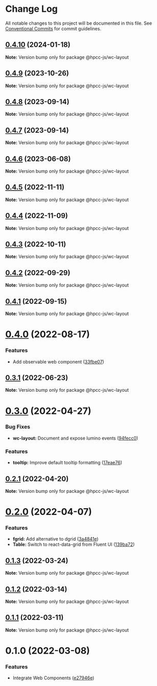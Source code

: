 # Change Log

All notable changes to this project will be documented in this file.
See [Conventional Commits](https://conventionalcommits.org) for commit guidelines.

## [0.4.10](https://github.com/hpcc-systems/Visualization/compare/@hpcc-js/wc-layout@0.4.9...@hpcc-js/wc-layout@0.4.10) (2024-01-18)

**Note:** Version bump only for package @hpcc-js/wc-layout






## [0.4.9](https://github.com/hpcc-systems/Visualization/compare/@hpcc-js/wc-layout@0.4.8...@hpcc-js/wc-layout@0.4.9) (2023-10-26)

**Note:** Version bump only for package @hpcc-js/wc-layout





## [0.4.8](https://github.com/hpcc-systems/Visualization/compare/@hpcc-js/wc-layout@0.4.7...@hpcc-js/wc-layout@0.4.8) (2023-09-14)

**Note:** Version bump only for package @hpcc-js/wc-layout





## [0.4.7](https://github.com/hpcc-systems/Visualization/compare/@hpcc-js/wc-layout@0.4.6...@hpcc-js/wc-layout@0.4.7) (2023-09-14)

**Note:** Version bump only for package @hpcc-js/wc-layout





## [0.4.6](https://github.com/hpcc-systems/Visualization/compare/@hpcc-js/wc-layout@0.4.5...@hpcc-js/wc-layout@0.4.6) (2023-06-08)

**Note:** Version bump only for package @hpcc-js/wc-layout





## [0.4.5](https://github.com/hpcc-systems/Visualization/compare/@hpcc-js/wc-layout@0.4.4...@hpcc-js/wc-layout@0.4.5) (2022-11-11)

**Note:** Version bump only for package @hpcc-js/wc-layout






## [0.4.4](https://github.com/hpcc-systems/Visualization/compare/@hpcc-js/wc-layout@0.4.3...@hpcc-js/wc-layout@0.4.4) (2022-11-09)

**Note:** Version bump only for package @hpcc-js/wc-layout






## [0.4.3](https://github.com/hpcc-systems/Visualization/compare/@hpcc-js/wc-layout@0.4.2...@hpcc-js/wc-layout@0.4.3) (2022-10-11)

**Note:** Version bump only for package @hpcc-js/wc-layout





## [0.4.2](https://github.com/hpcc-systems/Visualization/compare/@hpcc-js/wc-layout@0.4.1...@hpcc-js/wc-layout@0.4.2) (2022-09-29)

**Note:** Version bump only for package @hpcc-js/wc-layout





## [0.4.1](https://github.com/hpcc-systems/Visualization/compare/@hpcc-js/wc-layout@0.4.0...@hpcc-js/wc-layout@0.4.1) (2022-09-15)

**Note:** Version bump only for package @hpcc-js/wc-layout





# [0.4.0](https://github.com/hpcc-systems/Visualization/compare/@hpcc-js/wc-layout@0.3.1...@hpcc-js/wc-layout@0.4.0) (2022-08-17)


### Features

*  Add observable web component ([33fbe07](https://github.com/hpcc-systems/Visualization/commit/33fbe07eb8a5deeabd98467b1bce1fcda0d2dbab))





## [0.3.1](https://github.com/hpcc-systems/Visualization/compare/@hpcc-js/wc-layout@0.3.0...@hpcc-js/wc-layout@0.3.1) (2022-06-23)

**Note:** Version bump only for package @hpcc-js/wc-layout





# [0.3.0](https://github.com/hpcc-systems/Visualization/compare/@hpcc-js/wc-layout@0.2.1...@hpcc-js/wc-layout@0.3.0) (2022-04-27)


### Bug Fixes

* **wc-layout:**  Document and expose lumino events ([94fecc0](https://github.com/hpcc-systems/Visualization/commit/94fecc02deebd20fc3caf15707a3fae5b2461822))


### Features

* **tooltip:** Improve default tooltip formatting ([17eae76](https://github.com/hpcc-systems/Visualization/commit/17eae76a459421fc568e920948195c8d3e42cea1))





## [0.2.1](https://github.com/hpcc-systems/Visualization/compare/@hpcc-js/wc-layout@0.2.0...@hpcc-js/wc-layout@0.2.1) (2022-04-20)

**Note:** Version bump only for package @hpcc-js/wc-layout





# [0.2.0](https://github.com/hpcc-systems/Visualization/compare/@hpcc-js/wc-layout@0.1.3...@hpcc-js/wc-layout@0.2.0) (2022-04-07)


### Features

* **fgrid:**  Add alternative to dgrid ([3a4841e](https://github.com/hpcc-systems/Visualization/commit/3a4841e7c6f898e0ff8bf0bfa55480c6ee5760d2))
* **Table:**  Switch to react-data-grid from Fluent UI ([139ba72](https://github.com/hpcc-systems/Visualization/commit/139ba721ca55a0012de820df714636dba4017d7e))





## [0.1.3](https://github.com/hpcc-systems/Visualization/compare/@hpcc-js/wc-layout@0.1.2...@hpcc-js/wc-layout@0.1.3) (2022-03-24)

**Note:** Version bump only for package @hpcc-js/wc-layout





## [0.1.2](https://github.com/hpcc-systems/Visualization/compare/@hpcc-js/wc-layout@0.1.1...@hpcc-js/wc-layout@0.1.2) (2022-03-14)

**Note:** Version bump only for package @hpcc-js/wc-layout





## [0.1.1](https://github.com/hpcc-systems/Visualization/compare/@hpcc-js/wc-layout@0.1.0...@hpcc-js/wc-layout@0.1.1) (2022-03-11)

**Note:** Version bump only for package @hpcc-js/wc-layout





# 0.1.0 (2022-03-08)


### Features

* Integrate Web Components ([e27946e](https://github.com/hpcc-systems/Visualization/commit/e27946e437a164e0e07a80a415f8513226a693be))
